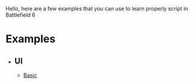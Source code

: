 Hello, here are a few examples that you can use to learn properly script in Battlefield 6

# Examples
- ## UI
  - [Basic](./UI/basic.ts)
